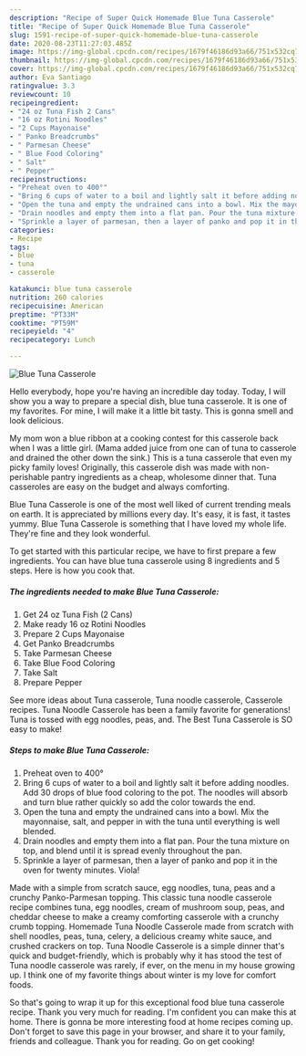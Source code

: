 ```yaml
---
description: "Recipe of Super Quick Homemade Blue Tuna Casserole"
title: "Recipe of Super Quick Homemade Blue Tuna Casserole"
slug: 1591-recipe-of-super-quick-homemade-blue-tuna-casserole
date: 2020-08-23T11:27:03.485Z
image: https://img-global.cpcdn.com/recipes/1679f46186d93a66/751x532cq70/blue-tuna-casserole-recipe-main-photo.jpg
thumbnail: https://img-global.cpcdn.com/recipes/1679f46186d93a66/751x532cq70/blue-tuna-casserole-recipe-main-photo.jpg
cover: https://img-global.cpcdn.com/recipes/1679f46186d93a66/751x532cq70/blue-tuna-casserole-recipe-main-photo.jpg
author: Eva Santiago
ratingvalue: 3.3
reviewcount: 10
recipeingredient:
- "24 oz Tuna Fish 2 Cans"
- "16 oz Rotini Noodles"
- "2 Cups Mayonaise"
- " Panko Breadcrumbs"
- " Parmesan Cheese"
- " Blue Food Coloring"
- " Salt"
- " Pepper"
recipeinstructions:
- "Preheat oven to 400°"
- "Bring 6 cups of water to a boil and lightly salt it before adding noodles. Add 30 drops of blue food coloring to the pot. The noodles will absorb and turn blue rather quickly so add the color towards the end."
- "Open the tuna and empty the undrained cans into a bowl. Mix the mayonnaise, salt, and pepper in with the tuna until everything is well blended."
- "Drain noodles and empty them into a flat pan. Pour the tuna mixture on top, and blend until it is spread evenly throughout the pan."
- "Sprinkle a layer of parmesan, then a layer of panko and pop it in the oven for twenty minutes. Viola!"
categories:
- Recipe
tags:
- blue
- tuna
- casserole

katakunci: blue tuna casserole 
nutrition: 260 calories
recipecuisine: American
preptime: "PT33M"
cooktime: "PT59M"
recipeyield: "4"
recipecategory: Lunch

---
```



![Blue Tuna Casserole](https://img-global.cpcdn.com/recipes/1679f46186d93a66/751x532cq70/blue-tuna-casserole-recipe-main-photo.jpg)

Hello everybody, hope you're having an incredible day today. Today, I will show you a way to prepare a special dish, blue tuna casserole. It is one of my favorites. For mine, I will make it a little bit tasty. This is gonna smell and look delicious.

My mom won a blue ribbon at a cooking contest for this casserole back when I was a little girl. (Mama added juice from one can of tuna to casserole and drained the other down the sink.) This is a tuna casserole that even my picky family loves! Originally, this casserole dish was made with non-perishable pantry ingredients as a cheap, wholesome dinner that. Tuna casseroles are easy on the budget and always comforting.

Blue Tuna Casserole is one of the most well liked of current trending meals on earth. It is appreciated by millions every day. It's easy, it is fast, it tastes yummy. Blue Tuna Casserole is something that I have loved my whole life. They're fine and they look wonderful.


To get started with this particular recipe, we have to first prepare a few ingredients. You can have blue tuna casserole using 8 ingredients and 5 steps. Here is how you cook that.

<!--inarticleads1-->

##### The ingredients needed to make Blue Tuna Casserole:

1. Get 24 oz Tuna Fish (2 Cans)
1. Make ready 16 oz Rotini Noodles
1. Prepare 2 Cups Mayonaise
1. Get  Panko Breadcrumbs
1. Take  Parmesan Cheese
1. Take  Blue Food Coloring
1. Take  Salt
1. Prepare  Pepper


See more ideas about Tuna casserole, Tuna noodle casserole, Casserole recipes. Tuna Noodle Casserole has been a family favorite for generations! Tuna is tossed with egg noodles, peas, and. The Best Tuna Casserole is SO easy to make! 

<!--inarticleads2-->

##### Steps to make Blue Tuna Casserole:

1. Preheat oven to 400°
1. Bring 6 cups of water to a boil and lightly salt it before adding noodles. Add 30 drops of blue food coloring to the pot. The noodles will absorb and turn blue rather quickly so add the color towards the end.
1. Open the tuna and empty the undrained cans into a bowl. Mix the mayonnaise, salt, and pepper in with the tuna until everything is well blended.
1. Drain noodles and empty them into a flat pan. Pour the tuna mixture on top, and blend until it is spread evenly throughout the pan.
1. Sprinkle a layer of parmesan, then a layer of panko and pop it in the oven for twenty minutes. Viola!


Made with a simple from scratch sauce, egg noodles, tuna, peas and a crunchy Panko-Parmesan topping. This classic tuna noodle casserole recipe combines tuna, egg noodles, cream of mushroom soup, peas, and cheddar cheese to make a creamy comforting casserole with a crunchy crumb topping. Homemade Tuna Noodle Casserole made from scratch with shell noodles, peas, tuna, celery, a delicious creamy white sauce, and crushed crackers on top. Tuna Noodle Casserole is a simple dinner that&#39;s quick and budget-friendly, which is probably why it has stood the test of Tuna noodle casserole was rarely, if ever, on the menu in my house growing up. I think one of my favorite things about winter is my love for comfort foods. 

So that's going to wrap it up for this exceptional food blue tuna casserole recipe. Thank you very much for reading. I'm confident you can make this at home. There is gonna be more interesting food at home recipes coming up. Don't forget to save this page in your browser, and share it to your family, friends and colleague. Thank you for reading. Go on get cooking!

